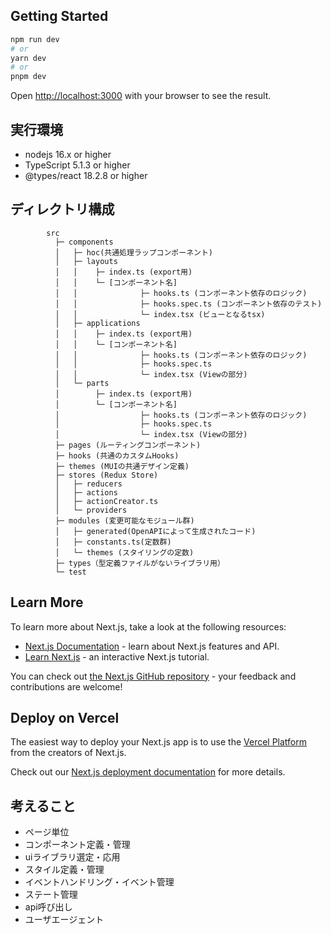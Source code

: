 
## Getting Started

```bash
npm run dev
# or
yarn dev
# or
pnpm dev
```

Open [http://localhost:3000](http://localhost:3000) with your browser to see the result.

## 実行環境

- nodejs 16.x or higher
- TypeScript 5.1.3 or higher
- @types/react 18.2.8 or higher

## ディレクトリ構成

```
        src
          ├─ components
          │   ├─ hoc(共通処理ラップコンポーネント)
          │   ├─ layouts
          │   │    ├─ index.ts (export用)
          │   │    └─ [コンポーネント名]
          │   │              ├─ hooks.ts (コンポーネント依存のロジック)
          │   │              ├─ hooks.spec.ts (コンポーネント依存のテスト)
          │   │              └─ index.tsx (ビューとなるtsx)
          │   ├─ applications
          │   │    ├─ index.ts (export用)
          │   │    └─ [コンポーネント名]
          │   │              ├─ hooks.ts (コンポーネント依存のロジック)
          │   │              ├─ hooks.spec.ts
          │   │              └─ index.tsx (Viewの部分)
          │   └─ parts
          │        ├─ index.ts (export用)
          │        └─ [コンポーネント名]
          │                  ├─ hooks.ts (コンポーネント依存のロジック)
          │                  ├─ hooks.spec.ts
          │                  └─ index.tsx (Viewの部分)
          ├─ pages (ルーティングコンポーネント)
          ├─ hooks (共通のカスタムHooks)
          ├─ themes (MUIの共通デザイン定義)
          ├─ stores (Redux Store)
          │   ├─ reducers
          │   ├─ actions
          │   ├─ actionCreator.ts
          │   └─ providers
          ├─ modules (変更可能なモジュール群)
          │   ├─ generated(OpenAPIによって生成されたコード)
          │   ├─ constants.ts(定数群)
          │   └─ themes (スタイリングの定数)
          ├─ types（型定義ファイルがないライブラリ用）
          └─ test
```


## Learn More

To learn more about Next.js, take a look at the following resources:

- [Next.js Documentation](https://nextjs.org/docs) - learn about Next.js features and API.
- [Learn Next.js](https://nextjs.org/learn) - an interactive Next.js tutorial.

You can check out [the Next.js GitHub repository](https://github.com/vercel/next.js/) - your feedback and contributions are welcome!

## Deploy on Vercel

The easiest way to deploy your Next.js app is to use the [Vercel Platform](https://vercel.com/new?utm_medium=default-template&filter=next.js&utm_source=create-next-app&utm_campaign=create-next-app-readme) from the creators of Next.js.

Check out our [Next.js deployment documentation](https://nextjs.org/docs/deployment) for more details.

## 考えること

- ページ単位
- コンポーネント定義・管理
- uiライブラリ選定・応用
- スタイル定義・管理
- イベントハンドリング・イベント管理
- ステート管理
- api呼び出し
- ユーザエージェント
